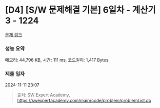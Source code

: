 # [D4] [S/W 문제해결 기본] 6일차 - 계산기3 - 1224 

[문제 링크](https://swexpertacademy.com/main/code/problem/problemDetail.do?contestProbId=AV14tDX6AFgCFAYD) 

### 성능 요약

메모리: 44,796 KB, 시간: 111 ms, 코드길이: 1,417 Bytes

### 제출 일자

2024-11-11 23:07



> 출처: SW Expert Academy, https://swexpertacademy.com/main/code/problem/problemList.do